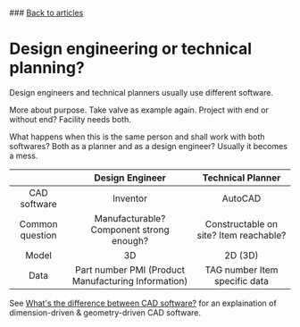 <br> 
### <a href="https://hvleifsson.github.io/articles">Back to articles</a>

# Design engineering or technical planning?



Design engineers and technical planners usually use different software. 

More about purpose. Take valve as example again. 
Project with end or without end? 
Facility needs both. 

What happens when this is the same person and shall work with both softwares? Both as a planner and as a design engineer? Usually it becomes a mess. 





|  | Design Engineer | Technical Planner |
|:-------------------:|:----------------:|:----------------:|
| CAD software | Inventor | AutoCAD |
| Common question | Manufacturable? Component strong enough? | Constructable on site? Item reachable? |
| Model | 3D | 2D (3D) |
| Data | Part number PMI (Product Manufacturing Information) | TAG number Item specific data |

See <a href="https://hvleifsson.github.io/articles/cad_diff_eng_plan">What's the difference between CAD software?</a> for an explaination of dimension-driven & geometry-driven CAD software. 


